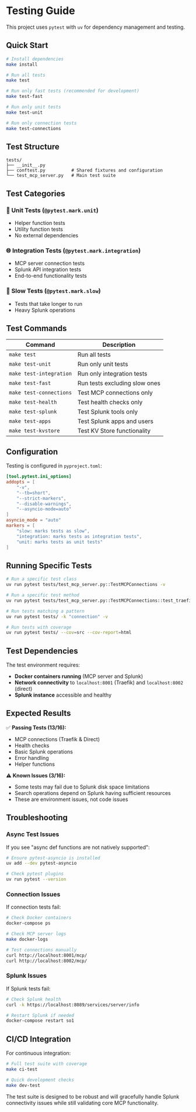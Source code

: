 # Testing Guide

This project uses `pytest` with `uv` for dependency management and testing.

## Quick Start

```bash
# Install dependencies
make install

# Run all tests
make test

# Run only fast tests (recommended for development)
make test-fast

# Run only unit tests
make test-unit

# Run only connection tests
make test-connections
```

## Test Structure

```
tests/
├── __init__.py
├── conftest.py          # Shared fixtures and configuration
└── test_mcp_server.py   # Main test suite
```

## Test Categories

### 🔧 Unit Tests (`@pytest.mark.unit`)
- Helper function tests
- Utility function tests
- No external dependencies

### 🌐 Integration Tests (`@pytest.mark.integration`)
- MCP server connection tests
- Splunk API integration tests
- End-to-end functionality tests

### 🐌 Slow Tests (`@pytest.mark.slow`)
- Tests that take longer to run
- Heavy Splunk operations

## Test Commands

| Command | Description |
|---------|-------------|
| `make test` | Run all tests |
| `make test-unit` | Run only unit tests |
| `make test-integration` | Run only integration tests |
| `make test-fast` | Run tests excluding slow ones |
| `make test-connections` | Test MCP connections only |
| `make test-health` | Test health checks only |
| `make test-splunk` | Test Splunk tools only |
| `make test-apps` | Test Splunk apps and users |
| `make test-kvstore` | Test KV Store functionality |

## Configuration

Testing is configured in `pyproject.toml`:

```toml
[tool.pytest.ini_options]
addopts = [
    "-v",
    "--tb=short",
    "--strict-markers",
    "--disable-warnings",
    "--asyncio-mode=auto"
]
asyncio_mode = "auto"
markers = [
    "slow: marks tests as slow",
    "integration: marks tests as integration tests",
    "unit: marks tests as unit tests"
]
```

## Running Specific Tests

```bash
# Run a specific test class
uv run pytest tests/test_mcp_server.py::TestMCPConnections -v

# Run a specific test method
uv run pytest tests/test_mcp_server.py::TestMCPConnections::test_traefik_connection -v

# Run tests matching a pattern
uv run pytest tests/ -k "connection" -v

# Run tests with coverage
uv run pytest tests/ --cov=src --cov-report=html
```

## Test Dependencies

The test environment requires:
- **Docker containers running** (MCP server and Splunk)
- **Network connectivity** to `localhost:8001` (Traefik) and `localhost:8002` (direct)
- **Splunk instance** accessible and healthy

## Expected Results

✅ **Passing Tests (13/16):**
- MCP connections (Traefik & Direct)
- Health checks
- Basic Splunk operations
- Error handling
- Helper functions

⚠️ **Known Issues (3/16):**
- Some tests may fail due to Splunk disk space limitations
- Search operations depend on Splunk having sufficient resources
- These are environment issues, not code issues

## Troubleshooting

### Async Test Issues
If you see "async def functions are not natively supported":
```bash
# Ensure pytest-asyncio is installed
uv add --dev pytest-asyncio

# Check pytest plugins
uv run pytest --version
```

### Connection Issues
If connection tests fail:
```bash
# Check Docker containers
docker-compose ps

# Check MCP server logs
make docker-logs

# Test connections manually
curl http://localhost:8001/mcp/
curl http://localhost:8002/mcp/
```

### Splunk Issues
If Splunk tests fail:
```bash
# Check Splunk health
curl -k https://localhost:8089/services/server/info

# Restart Splunk if needed
docker-compose restart so1
```

## CI/CD Integration

For continuous integration:

```bash
# Full test suite with coverage
make ci-test

# Quick development checks
make dev-test
```

The test suite is designed to be robust and will gracefully handle Splunk connectivity issues while still validating core MCP functionality.
